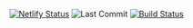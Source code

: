 
[![Netlify Status](https://api.netlify.com/api/v1/badges/3313c4d0-4f3e-4306-8638-5b33066eed0c/deploy-status)](https://app.netlify.com/https://app.netlify.com/sites/wiebe-resume/deploys) ![Last Commit](https://img.shields.io/github/last-commit/wiebew/resume) [![Build Status](https://img.shields.io/endpoint.svg?url=https%3A%2F%2Factions-badge.atrox.dev%2Fwiebew%2Fresume%2Fbadge%3Fref%3Dmain&style=flat)](https://actions-badge.atrox.dev/wiebew/resume/goto?ref=main)